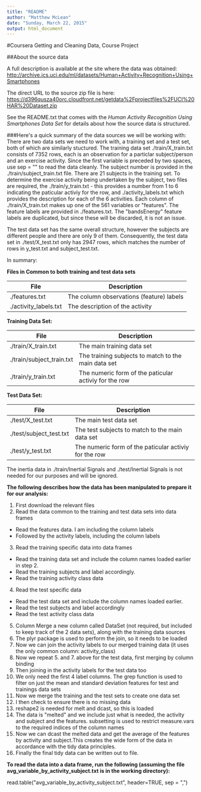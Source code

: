 ```yaml
---
title: "README"
author: "Matthew McLean"
date: "Sunday, March 22, 2015"
output: html_document
---
```

#Coursera Getting and Cleaning Data, Course Project


##About the source data

A full description is available at the site where the data was obtained: 
http://archive.ics.uci.edu/ml/datasets/Human+Activity+Recognition+Using+Smartphones 

The direct URL to the source zip file is here:
https://d396qusza40orc.cloudfront.net/getdata%2Fprojectfiles%2FUCI%20HAR%20Dataset.zip 

See the README.txt that comes with the *Human Activity Recognition Using Smartphones Data Set* for details about how the source data is structured.

###Here's a quick summary of the data sources we will be working with:
There are two data sets we need to work with, a training set and a test set, both of which are similarly stuctured.
The training data set ./train/X_train.txt consists of 7352 rows, each is an observation for a particlar subject/person and an exercise activity. Since the first variable is preceded by two spaces, use sep = 
"" to read the data cleanly.
The subject number is provided in the ./train/subject_train.txt file. There are 21 subjects in the training set.
To determine the exercise activity being undertaken by the subject, two files are required, the ./train/y_train.txt - this provides a number from 1 to 6 indicating the paticular activiy for the row, and 
./activity_labels.txt which provides the description for each of the 6 activities.
Each column of ./train/X_train.txt makes up one of the 561 variables or "features". The feature labels are provided in ./features.txt. The "bandsEnergy" feature labels are duplicated, but since these will be 
discarded, it is not an issue.

The test data set has the same overall structure, however the subjects are different people and there are only 9 of them.
Consequently, the test data set in ./test/X_test.txt only has 2947 rows, which matches the number of rows in y_test.txt and subject_test.txt.

In summary:

**Files in Common to both training and test data sets**

File  | Description
------------- | -------------
./features.txt | The column observations (feature) labels
./activity_labels.txt | The description of the activity

**Training Data Set:**

File  | Description
------------- | -------------
./train/X_train.txt  | The main training data set
./train/subject_train.txt  | The training subjects to match to the main data set
./train/y_train.txt | The numeric form of the paticular activiy for the row

**Test Data Set:**

File  | Description
------------- | -------------
./test/X_test.txt  | The main test data set
./test/subject_test.txt  | The test subjects to match to the main data set
./test/y_test.txt | The numeric form of the paticular activiy for the row

The inertia data in ./train/Inertial Signals and ./test/Inertial Signals is not needed for our purposes and will be ignored.


**The following describes how the data has been manipulated to prepare it for our analysis:**

1. First download the relevant files
2. Read the data common to the training and test data sets into data frames
  + Read the features data. I am including the column labels
  + Followed by the activity labels, including the column labels
3. Read the training specific data into data frames
  + Read the training data set and include the column names loaded earlier in step 2.
  + Read the training subjects and label accordingly.
  + Read the training activity class data
4. Read the test specific data
  + Read the test data set and include the column names loaded earlier.
  + Read the test subjects and label accordingly
  + Read the test activity class data
5. Column Merge a new column called DataSet (not required, but included to keep track of the 2 data sets), along with the training data sources
6. The plyr package is used to perform the join, so it needs to be loaded
7. Now we can join the activity labels to our merged training data (it uses the only common column: activity_class)
8. Now we repeat 5. and 7. above for the test data, first merging by column binding
9. Then joining in the activity labels for the test data too
10. We only need the first 4 label columns. The grep function is used to filter on just the mean and standard deviation features for test and trainings data sets
11. Now we merge the training and the test sets to create one data set
12. I then check to ensure there is no missing data
13. reshape2 is needed for melt and dcast, so this is loaded
14. The data is "melted" and we include just what is needed, the activity and subject and the features. subsetting is used to restrict measure.vars to the required indices of the column names
15. Now we can dcast the melted data and get the average of the features by activity and subject.This creates the wide form of the data in accordance with the tidy data principles. 
16. Finally the final tidy data can be written out to file.

**To read the data into a data frame, run the following (assuming the file avg_variable_by_activity_subject.txt is in the working directory):**

 read.table("avg_variable_by_activity_subject.txt", header=TRUE, sep = ",")